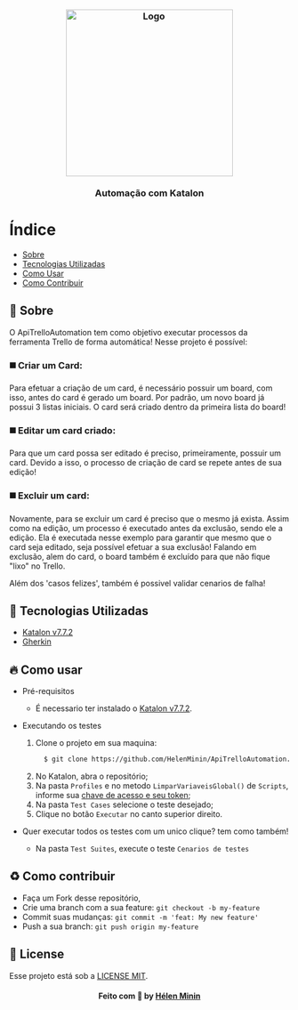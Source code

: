 <h3 align="center">
    <img alt="Logo" title="#logo" width="300px" src="https://upload.wikimedia.org/wikipedia/commons/a/a6/Katalon_Studio_logo.png">
    <br><br>
    <b>Automação com Katalon</b>  
    <br>
</h3>

# Índice
- [Sobre](#sobre)
- [Tecnologias Utilizadas](#tecnologias-utilizadas)
- [Como Usar](#como-usar)
- [Como Contribuir](#como-contribuir)

<a id="sobre"></a>
## :bookmark: Sobre
O ApiTrelloAutomation tem como objetivo executar processos da ferramenta Trello de forma automática! Nesse projeto é possível:
### :black_medium_square: Criar um Card: 
Para efetuar a criação de um card, é necessário possuir um board, com isso, antes do card é gerado um board. Por padrão, um novo board já possui 3 listas iniciais. O card será criado dentro da primeira lista do board!
### :black_medium_square: Editar um card criado: 
Para que um card possa ser editado é preciso, primeiramente, possuir um card. Devido a isso, o processo de criação de card se repete antes de sua edição!
### :black_medium_square: Excluir um card: 
Novamente, para se excluir um card é preciso que o mesmo já exista. Assim como na edição, um processo é executado antes da exclusão, sendo ele a edição. Ela é executada nesse exemplo para garantir que mesmo que o card seja editado, seja possível efetuar a sua exclusão!
Falando em exclusão, alem do card, o board também é excluído para que não fique "lixo" no Trello.

Além dos 'casos felizes', também é possivel validar cenarios de falha!

<a id="tecnologias-utilizadas"></a>
## :rocket: Tecnologias Utilizadas
* [Katalon v7.7.2](https://github.com/katalon-studio/katalon-studio/releases/tag/v7.7.2)
* [Gherkin](https://cucumber.io/docs/gherkin/reference/)

<a id="como-usar"></a>
## :fire: Como usar
* Pré-requisitos
  * É necessario ter instalado o [Katalon v7.7.2](https://github.com/katalon-studio/katalon-studio/releases/tag/v7.7.2).

* Executando os testes
  1. Clone o projeto em sua maquina: 
      ```sh
        $ git clone https://github.com/HelenMinin/ApiTrelloAutomation.git
      ```
  2. No Katalon, abra o repositório;
  3. Na pasta `Profiles` e no metodo `LimparVariaveisGlobal()` de `Scripts`, informe sua [chave de acesso e seu token](https://trello.com/app-key);
  4. Na pasta `Test Cases` selecione o teste desejado;
  5. Clique no botão `Executar` no canto superior direito.
* Quer executar todos os testes com um unico clique? tem como também!
   * Na pasta `Test Suites`, execute o teste `Cenarios de testes`

<a id="como-contribuir"></a>
## :recycle: Como contribuir

- Faça um Fork desse repositório,
- Crie uma branch com a sua feature: `git checkout -b my-feature`
- Commit suas mudanças: `git commit -m 'feat: My new feature'`
- Push a sua branch: `git push origin my-feature`
## :memo: License

Esse projeto está sob a [LICENSE MIT](LICENSE).

<h4 align="center">
    Feito com 💜 by <a href="https://www.linkedin.com/in/helenminin/" target="_blank">Hélen Minin</a>
</h4>
